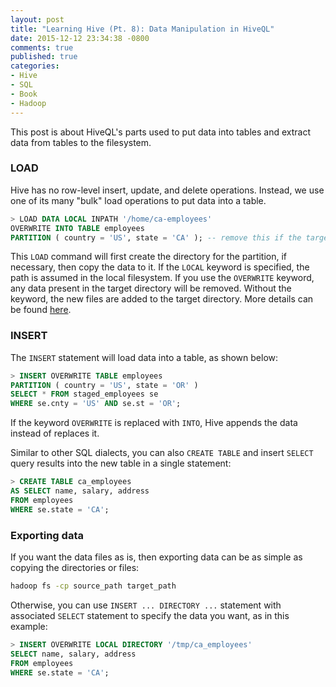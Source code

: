```yaml
---
layout: post
title: "Learning Hive (Pt. 8): Data Manipulation in HiveQL"
date: 2015-12-12 23:34:38 -0800
comments: true
published: true
categories: 
- Hive
- SQL
- Book
- Hadoop
---
```


<!--
{% img center /images/hive/cat.gif Cover %}

Chapter 5 of the book
-->

This post is about HiveQL's parts used to put data into tables and extract data from tables to the filesystem.


### LOAD

Hive has no row-level insert, update, and delete operations. Instead, we use one of its many "bulk" load operations to put data into a table.

``` sql Hive LOAD
> LOAD DATA LOCAL INPATH '/home/ca-employees'
OVERWRITE INTO TABLE employees
PARTITION ( country = 'US', state = 'CA' ); -- remove this if the target is not partitioned
```

This `LOAD` command will first create the directory for the partition, if necessary, then copy the data to it.
If the `LOCAL` keyword is specified, the path is assumed in the local filesystem. 
If you use the `OVERWRITE` keyword, any data present in the target directory will be removed. 
Without the keyword, the new files are added to the target directory.
More details can be found [here](https://cwiki.apache.org/confluence/display/Hive/LanguageManual+DML).

### INSERT

The `INSERT` statement will load data into a table, as shown below:

``` sql Hive INSERT
> INSERT OVERWRITE TABLE employees
PARTITION ( country = 'US', state = 'OR' )
SELECT * FROM staged_employees se
WHERE se.cnty = 'US' AND se.st = 'OR';
```

If the keyword `OVERWRITE` is replaced with `INTO`, Hive appends the data instead of replaces it.

<!--
Hive also offers an alternative `INSERT` syntax that allows you to scan the input data once and split it multiple ways.

``` sql
> FROM staged_employees se
INSERT OVERWRITE TABLE employees
  PARTITION (country = 'US', state = 'OR')
SELECT * WHERE se.cnty = 'US' AND se.st = 'OR'
INSERT OVERWRITE TABLE employees
  PARTITION (country = 'US', state = 'CA')
  SELECT * WHERE se.cnty = 'US' AND se.st = 'CA'
INSERT OVERWRITE TABLE employees
  PARTITION (country = 'US', state = 'IL')
  SELECT * WHERE se.cnty = 'US' AND se.st = 'IL';
```
-->
Similar to other SQL dialects, you can also `CREATE TABLE` and insert `SELECT` query results into the new table in a single statement:

``` sql
> CREATE TABLE ca_employees
AS SELECT name, salary, address
FROM employees
WHERE se.state = 'CA';
```

<!--
### Dynamic partition

```
> INSERT OVERWRITE TABLE employees
PARTITION (country, state)
SELECT ..., se.cnty, se.st
FROM staged_employees se;
```

You can also mix dynamic and static partitions. The following query specifies a static value for the country (US) and a dynamic value for the state:

```
> INSERT OVERWRITE TABLE employees
PARTITION (country = 'US', state)
SELECT ..., se.cnty, se.st
FROM staged_employees se
WHERE se.cnty = 'US';
```

Dynamic partitioning is not enabled by default. When it is enabled, it works in “strict” mode by default.

``` plain Hive settings
> set hive.exec.dynamic.partition=true;
> set hive.exec.dynamic.partition.mode=nonstrict;
```
-->

### Exporting data

If you want the data files as is, then exporting data can be as simple as copying the directories or files:

``` bash
hadoop fs -cp source_path target_path
```

Otherwise, you can use `INSERT ... DIRECTORY ...` statement with associated `SELECT` statement to specify the data you want, as in this example:

``` sql Export from Hive
> INSERT OVERWRITE LOCAL DIRECTORY '/tmp/ca_employees'
SELECT name, salary, address
FROM employees
WHERE se.state = 'CA';
```
